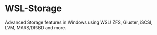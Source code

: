 # WSL-Storage
Advanced Storage features in Windows using WSL! ZFS, Gluster, iSCSI, LVM, MARS/DR:BD and more.
